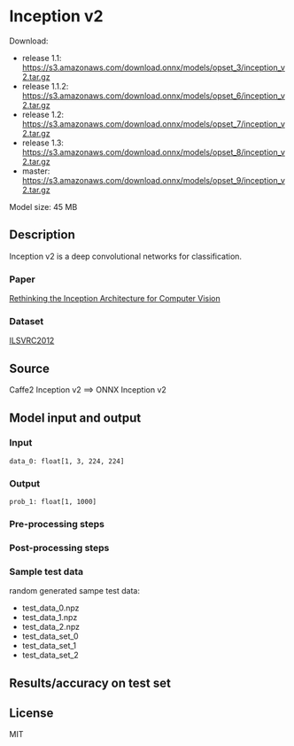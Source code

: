 # Inception v2

Download:
- release 1.1: https://s3.amazonaws.com/download.onnx/models/opset_3/inception_v2.tar.gz
- release 1.1.2: https://s3.amazonaws.com/download.onnx/models/opset_6/inception_v2.tar.gz
- release 1.2: https://s3.amazonaws.com/download.onnx/models/opset_7/inception_v2.tar.gz
- release 1.3: https://s3.amazonaws.com/download.onnx/models/opset_8/inception_v2.tar.gz
- master: https://s3.amazonaws.com/download.onnx/models/opset_9/inception_v2.tar.gz

Model size: 45 MB

## Description
Inception v2 is a deep convolutional networks for classification.

### Paper
[Rethinking the Inception Architecture for Computer Vision](https://arxiv.org/abs/1512.00567)

### Dataset
[ILSVRC2012](http://www.image-net.org/challenges/LSVRC/2012/)

## Source
Caffe2 Inception v2 ==> ONNX Inception v2

## Model input and output
### Input
```
data_0: float[1, 3, 224, 224]
```
### Output
```
prob_1: float[1, 1000]
```
### Pre-processing steps
### Post-processing steps
### Sample test data
random generated sampe test data:
- test_data_0.npz
- test_data_1.npz
- test_data_2.npz
- test_data_set_0
- test_data_set_1
- test_data_set_2

## Results/accuracy on test set

## License
MIT
